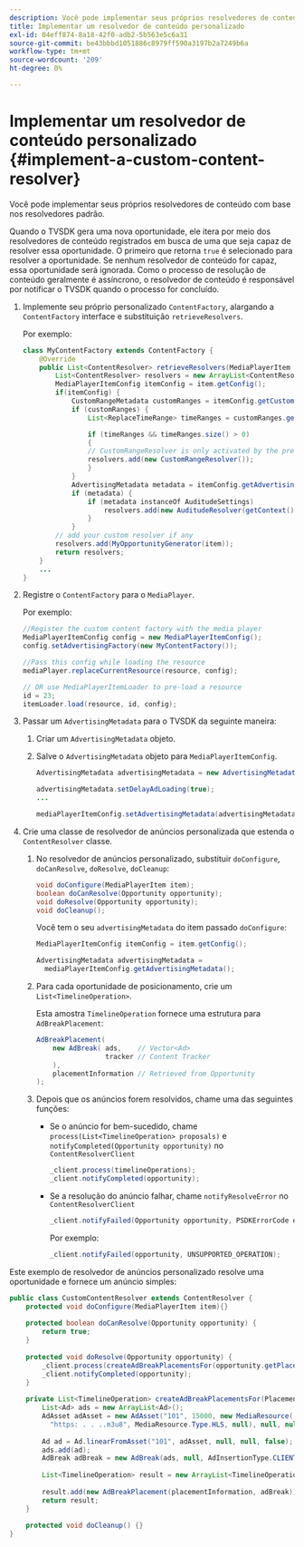 ```yaml
---
description: Você pode implementar seus próprios resolvedores de conteúdo com base nos resolvedores padrão.
title: Implementar um resolvedor de conteúdo personalizado
exl-id: 04eff874-8a18-42f0-adb2-5b563e5c6a31
source-git-commit: be43bbbd1051886c8979ff590a3197b2a7249b6a
workflow-type: tm+mt
source-wordcount: '209'
ht-degree: 0%

---
```


# Implementar um resolvedor de conteúdo personalizado {#implement-a-custom-content-resolver}

Você pode implementar seus próprios resolvedores de conteúdo com base nos resolvedores padrão.

Quando o TVSDK gera uma nova oportunidade, ele itera por meio dos resolvedores de conteúdo registrados em busca de uma que seja capaz de resolver essa oportunidade. O primeiro que retorna `true` é selecionado para resolver a oportunidade. Se nenhum resolvedor de conteúdo for capaz, essa oportunidade será ignorada. Como o processo de resolução de conteúdo geralmente é assíncrono, o resolvedor de conteúdo é responsável por notificar o TVSDK quando o processo for concluído.

1. Implemente seu próprio personalizado `ContentFactory`, alargando a `ContentFactory` interface e substituição `retrieveResolvers`.

   Por exemplo:

   ```java
   class MyContentFactory extends ContentFactory { 
       @Override 
       public List<ContentResolver> retrieveResolvers(MediaPlayerItem item) { 
           List<ContentResolver> resolvers = new ArrayList<ContentResolver>(); 
           MediaPlayerItemConfig itemConfig = item.getConfig(); 
           if(itemConfig) { 
               CustomRangeMetadata customRanges = itemConfig.getCustomRangeMetadata(); 
               if (customRanges) { 
                   List<ReplaceTimeRange> timeRanges = customRanges.getTimeRangeList(); 
   
                   if (timeRanges && timeRanges.size() > 0) 
                   { 
                   // CustomRangeResolver is only activated by the presence of CustomRanges in configuration 
                   resolvers.add(new CustomRangeResolver()); 
                   } 
               } 
               AdvertisingMetadata metadata = itemConfig.getAdvertisingMetadata(); 
               if (metadata) { 
                   if (metadata instanceOf AuditudeSettings)  
                       resolvers.add(new AuditudeResolver(getContext());    
                   } 
               } 
           // add your custom resolver if any 
           resolvers.add(MyOpportunityGenerator(item)); 
           return resolvers; 
       } 
       ... 
   } 
   ```

1. Registre o `ContentFactory` para o `MediaPlayer`.

   Por exemplo:

   ```java
   //Register the custom content factory with the media player 
   MediaPlayerItemConfig config = new MediaPlayerItemConfig(); 
   config.setAdvertisingFactory(new MyContentFactory()); 
   
   //Pass this config while loading the resource 
   mediaPlayer.replaceCurrentResource(resource, config); 
   
   // OR use MediaPlayerItemLoader to pre-load a resource 
   id = 23; 
   itemLoader.load(resource, id, config);
   ```

1. Passar um `AdvertisingMetadata` para o TVSDK da seguinte maneira:
   1. Criar um `AdvertisingMetadata` objeto.
   1. Salve o `AdvertisingMetadata` objeto para `MediaPlayerItemConfig`.

      ```java
      AdvertisingMetadata advertisingMetadata = new AdvertisingMetadata(); 
      
      advertisingMetadata.setDelayAdLoading(true); 
      ... 
      
      mediaPlayerItemConfig.setAdvertisingMetadata(advertisingMetadata); 
      ```

1. Crie uma classe de resolvedor de anúncios personalizada que estenda o `ContentResolver` classe.
   1. No resolvedor de anúncios personalizado, substituir `doConfigure`, `doCanResolve`, `doResolve`, `doCleanup`:

      ```java
      void doConfigure(MediaPlayerItem item); 
      boolean doCanResolve(Opportunity opportunity); 
      void doResolve(Opportunity opportunity); 
      void doCleanup();
      ```

      Você tem o seu `advertisingMetadata` do item passado `doConfigure`:

      ```java
      MediaPlayerItemConfig itemConfig = item.getConfig(); 
      
      AdvertisingMetadata advertisingMetadata =  
        mediaPlayerItemConfig.getAdvertisingMetadata(); 
      ```

   1. Para cada oportunidade de posicionamento, crie um `List<TimelineOperation>`.

      Esta amostra `TimelineOperation` fornece uma estrutura para `AdBreakPlacement`:

      ```java
      AdBreakPlacement( 
          new AdBreak( ads,    // Vector<Ad> 
                       tracker // Content Tracker 
          ), 
          placementInformation // Retrieved from Opportunity 
      ); 
      ```

   1. Depois que os anúncios forem resolvidos, chame uma das seguintes funções:

      * Se o anúncio for bem-sucedido, chame `process(List<TimelineOperation> proposals)` e `notifyCompleted(Opportunity opportunity)` no `ContentResolverClient`

         ```java
         _client.process(timelineOperations); 
         _client.notifyCompleted(opportunity); 
         ```

      * Se a resolução do anúncio falhar, chame `notifyResolveError` no `ContentResolverClient`

         ```java
         _client.notifyFailed(Opportunity opportunity, PSDKErrorCode error);
         ```

         Por exemplo:

         ```java
         _client.notifyFailed(opportunity, UNSUPPORTED_OPERATION);
         ```

<!--<a id="example_463B718749504A978F0B887786844C39"></a>-->

Este exemplo de resolvedor de anúncios personalizado resolve uma oportunidade e fornece um anúncio simples:

```java
public class CustomContentResolver extends ContentResolver { 
    protected void doConfigure(MediaPlayerItem item){} 
 
    protected boolean doCanResolve(Opportunity opportunity) {  
        return true;  
    } 
 
    protected void doResolve(Opportunity opportunity) { 
        _client.process(createAdBreakPlacementsFor(opportunity.getPlacement())); 
        _client.notifyCompleted(opportunity); 
    } 
 
    private List<TimelineOperation> createAdBreakPlacementsFor(Placement placementInformation) { 
        List<Ad> ads = new ArrayList<Ad>(); 
        AdAsset adAsset = new AdAsset("101", 15000, new MediaResource( 
          "https: . . ..m3u8", MediaResource.Type.HLS, null), null, null); 
 
        Ad ad = Ad.linearFromAsset("101", adAsset, null, null, false); 
        ads.add(ad); 
        AdBreak adBreak = new AdBreak(ads, null, AdInsertionType.CLIENT_INSERTED); 
 
        List<TimelineOperation> result = new ArrayList<TimelineOperation>(); 
 
        result.add(new AdBreakPlacement(placementInformation, adBreak)); 
        return result; 
    } 
 
    protected void doCleanup() {} 
} 
```
